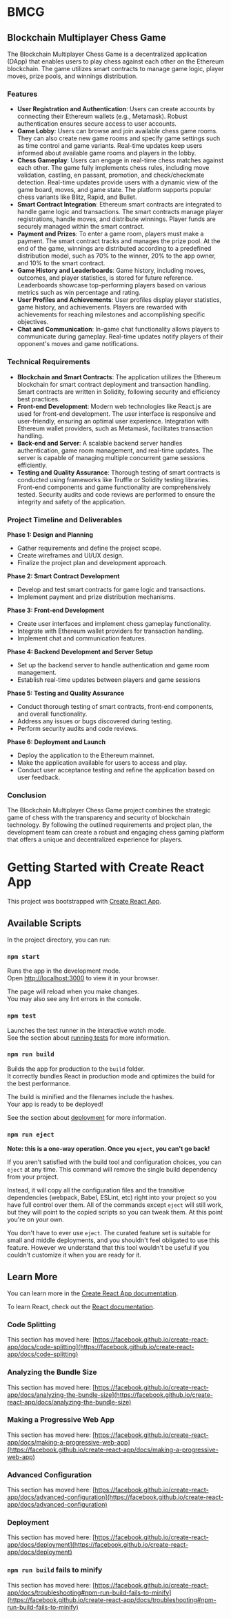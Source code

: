 # BMCG

## Blockchain Multiplayer Chess Game

The Blockchain Multiplayer Chess Game is a decentralized application (DApp) that enables users to play chess against each other on the Ethereum blockchain. The game utilizes smart contracts to manage game logic, player moves, prize pools, and winnings distribution.

### Features

- **User Registration and Authentication**: Users can create accounts by connecting their Ethereum wallets (e.g., Metamask). Robust authentication ensures secure access to user accounts.
- **Game Lobby**: Users can browse and join available chess game rooms. They can also create new game rooms and specify game settings such as time control and game variants. Real-time updates keep users informed about available game rooms and players in the lobby.
- **Chess Gameplay**: Users can engage in real-time chess matches against each other. The game fully implements chess rules, including move validation, castling, en passant, promotion, and check/checkmate detection. Real-time updates provide users with a dynamic view of the game board, moves, and game state. The platform supports popular chess variants like Blitz, Rapid, and Bullet.
- **Smart Contract Integration**: Ethereum smart contracts are integrated to handle game logic and transactions. The smart contracts manage player registrations, handle moves, and distribute winnings. Player funds are securely managed within the smart contract.
- **Payment and Prizes**: To enter a game room, players must make a payment. The smart contract tracks and manages the prize pool. At the end of the game, winnings are distributed according to a predefined distribution model, such as 70% to the winner, 20% to the app owner, and 10% to the smart contract.
- **Game History and Leaderboards**: Game history, including moves, outcomes, and player statistics, is stored for future reference. Leaderboards showcase top-performing players based on various metrics such as win percentage and rating.
- **User Profiles and Achievements**: User profiles display player statistics, game history, and achievements. Players are rewarded with achievements for reaching milestones and accomplishing specific objectives.
- **Chat and Communication**: In-game chat functionality allows players to communicate during gameplay. Real-time updates notify players of their opponent's moves and game notifications.

### Technical Requirements

- **Blockchain and Smart Contracts**: The application utilizes the Ethereum blockchain for smart contract deployment and transaction handling. Smart contracts are written in Solidity, following security and efficiency best practices.
- **Front-end Development**: Modern web technologies like React.js are used for front-end development. The user interface is responsive and user-friendly, ensuring an optimal user experience. Integration with Ethereum wallet providers, such as Metamask, facilitates transaction handling.
- **Back-end and Server**: A scalable backend server handles authentication, game room management, and real-time updates. The server is capable of managing multiple concurrent game sessions efficiently.
- **Testing and Quality Assurance**: Thorough testing of smart contracts is conducted using frameworks like Truffle or Solidity testing libraries. Front-end components and game functionality are comprehensively tested. Security audits and code reviews are performed to ensure the integrity and safety of the application.

### Project Timeline and Deliverables

**Phase 1: Design and Planning**
- Gather requirements and define the project scope.
- Create wireframes and UI/UX design.
- Finalize the project plan and development approach.

**Phase 2: Smart Contract Development**
- Develop and test smart contracts for game logic and transactions.
- Implement payment and prize distribution mechanisms.

**Phase 3: Front-end Development**
- Create user interfaces and implement chess gameplay functionality.
- Integrate with Ethereum wallet providers for transaction handling.
- Implement chat and communication features.

**Phase 4: Backend Development and Server Setup**
- Set up the backend server to handle authentication and game room management.
- Establish real-time updates between players and game sessions


**Phase 5: Testing and Quality Assurance**
- Conduct thorough testing of smart contracts, front-end components, and overall functionality.
- Address any issues or bugs discovered during testing.
- Perform security audits and code reviews.

**Phase 6: Deployment and Launch**
- Deploy the application to the Ethereum mainnet.
- Make the application available for users to access and play.
- Conduct user acceptance testing and refine the application based on user feedback.

### Conclusion

The Blockchain Multiplayer Chess Game project combines the strategic game of chess with the transparency and security of blockchain technology. By following the outlined requirements and project plan, the development team can create a robust and engaging chess gaming platform that offers a unique and decentralized experience for players.



# Getting Started with Create React App

This project was bootstrapped with [Create React App](https://github.com/facebook/create-react-app).

## Available Scripts

In the project directory, you can run:

### `npm start`

Runs the app in the development mode.\
Open [http://localhost:3000](http://localhost:3000) to view it in your browser.

The page will reload when you make changes.\
You may also see any lint errors in the console.

### `npm test`

Launches the test runner in the interactive watch mode.\
See the section about [running tests](https://facebook.github.io/create-react-app/docs/running-tests) for more information.

### `npm run build`

Builds the app for production to the `build` folder.\
It correctly bundles React in production mode and optimizes the build for the best performance.

The build is minified and the filenames include the hashes.\
Your app is ready to be deployed!

See the section about [deployment](https://facebook.github.io/create-react-app/docs/deployment) for more information.

### `npm run eject`

**Note: this is a one-way operation. Once you `eject`, you can't go back!**

If you aren't satisfied with the build tool and configuration choices, you can `eject` at any time. This command will remove the single build dependency from your project.

Instead, it will copy all the configuration files and the transitive dependencies (webpack, Babel, ESLint, etc) right into your project so you have full control over them. All of the commands except `eject` will still work, but they will point to the copied scripts so you can tweak them. At this point you're on your own.

You don't have to ever use `eject`. The curated feature set is suitable for small and middle deployments, and you shouldn't feel obligated to use this feature. However we understand that this tool wouldn't be useful if you couldn't customize it when you are ready for it.

## Learn More

You can learn more in the [Create React App documentation](https://facebook.github.io/create-react-app/docs/getting-started).

To learn React, check out the [React documentation](https://reactjs.org/).

### Code Splitting

This section has moved here: [https://facebook.github.io/create-react-app/docs/code-splitting](https://facebook.github.io/create-react-app/docs/code-splitting)

### Analyzing the Bundle Size

This section has moved here: [https://facebook.github.io/create-react-app/docs/analyzing-the-bundle-size](https://facebook.github.io/create-react-app/docs/analyzing-the-bundle-size)

### Making a Progressive Web App

This section has moved here: [https://facebook.github.io/create-react-app/docs/making-a-progressive-web-app](https://facebook.github.io/create-react-app/docs/making-a-progressive-web-app)

### Advanced Configuration

This section has moved here: [https://facebook.github.io/create-react-app/docs/advanced-configuration](https://facebook.github.io/create-react-app/docs/advanced-configuration)

### Deployment

This section has moved here: [https://facebook.github.io/create-react-app/docs/deployment](https://facebook.github.io/create-react-app/docs/deployment)

### `npm run build` fails to minify

This section has moved here: [https://facebook.github.io/create-react-app/docs/troubleshooting#npm-run-build-fails-to-minify](https://facebook.github.io/create-react-app/docs/troubleshooting#npm-run-build-fails-to-minify)
